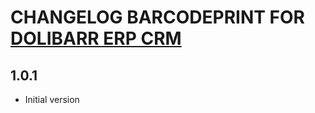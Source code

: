# CHANGELOG BARCODEPRINT FOR [DOLIBARR ERP CRM](https://www.dolibarr.org)

## 1.0.1
- Initial version
